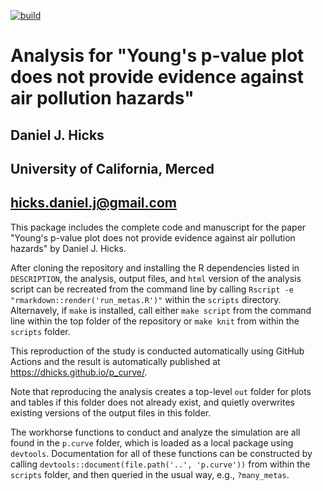 [![build](https://github.com/dhicks/p_curve/actions/workflows/build.yml/badge.svg)](https://github.com/dhicks/p_curve/actions/workflows/build.yml)

# Analysis for "Young's p-value plot does not provide evidence against air pollution hazards"
## Daniel J. Hicks
## University of California, Merced
## <hicks.daniel.j@gmail.com>

This package includes the complete code and manuscript for the paper "Young's p-value plot does not provide evidence against air pollution hazards" by Daniel J. Hicks.  

After cloning the repository and installing the R dependencies listed in `DESCRIPTION`, the analysis, output files, and `html` version of the analysis script can be recreated from the command line by calling `Rscript -e "rmarkdown::render('run_metas.R')"` within the `scripts` directory.  Alternavely, if `make` is installed, call either `make script` from the command line within the top folder of the repository or `make knit` from within the `scripts` folder.   

This reproduction of the study is conducted automatically using GitHub Actions and the result is automatically published at <https://dhicks.github.io/p_curve/>. 

Note that reproducing the analysis creates a top-level `out` folder for plots and tables if this folder does not already exist, and quietly overwrites existing versions of the output files in this folder.  

The workhorse functions to conduct and analyze the simulation are all found in the `p.curve` folder, which is loaded as a local package using `devtools`.  Documentation for all of these functions can be constructed by calling `devtools::document(file.path('..', 'p.curve'))` from within the `scripts` folder, and then queried in the usual way, e.g., `?many_metas`. 

